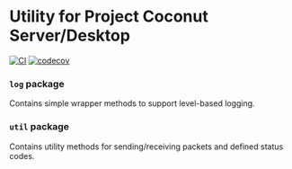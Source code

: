 # Utility for Project Coconut Server/Desktop

[![CI](https://github.com/jaeha-choi/Proj_Coconut_Utility/actions/workflows/CI.yml/badge.svg)](https://github.com/jaeha-choi/Proj_Coconut_Utility/actions/workflows/CI.yml)
[![codecov](https://codecov.io/gh/jaeha-choi/Proj_Coconut_Utility/branch/master/graph/badge.svg?token=OO62TDTYH2)](https://codecov.io/gh/jaeha-choi/Proj_Coconut_Utility)

### `log` package

Contains simple wrapper methods to support level-based logging.

### `util` package

Contains utility methods for sending/receiving packets and defined status codes.
